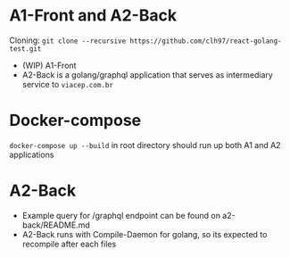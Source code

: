 # A1-Front and A2-Back

Cloning: `git clone --recursive https://github.com/clh97/react-golang-test.git`

* (WIP) A1-Front
* A2-Back is a golang/graphql application that serves as intermediary service to `viacep.com.br`

# Docker-compose

`docker-compose up --build` in root directory should run up both A1 and A2 applications

# A2-Back
* Example query for /graphql endpoint can be found on a2-back/README.md
* A2-Back runs with Compile-Daemon for golang, so its expected to recompile after each files
